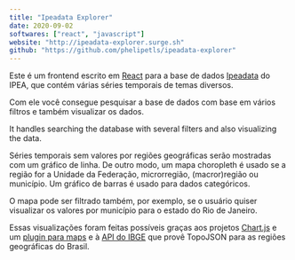 ```yaml
---
title: "Ipeadata Explorer"
date: 2020-09-02
softwares: ["react", "javascript"]
website: "http://ipeadata-explorer.surge.sh"
github: "https://github.com/phelipetls/ipeadata-explorer"
---
```


Este é um frontend escrito em [React](react) para a base de dados
[Ipeadata](ipeadata) do IPEA, que contém várias séries temporais de temas
diversos.

Com ele você consegue pesquisar a base de dados com base em vários filtros e
também visualizar os dados.

It handles searching the database with several filters and also visualizing
the data.

Séries temporais sem valores por regiões geográficas serão mostradas com um
gráfico de linha. De outro modo, um mapa choropleth é usado se a região for a
Unidade da Federação, microrregião, (macror)região ou município. Um gráfico de
barras é usado para dados categóricos.

O mapa pode ser filtrado também, por exemplo, se o usuário quiser visualizar os
valores por município para o estado do Rio de Janeiro.

Essas visualizações foram feitas possíveis graças aos projetos
[Chart.js](chartjs) e um [plugin para maps](chartjs-chart-geo) e à [API do
IBGE](ibge) que provê TopoJSON para as regiões geográficas do Brasil.


[ipeadata]: http://ipeadata.gov.br/api/
[react]: https://reactjs.org/docs/getting-started.html
[chartjs]: https://www.chartjs.org/docs/latest/
[chartjs-chart-geo]: https://github.com/sgratzl/chartjs-chart-geo
[ibge]: https://servicodados.ibge.gov.br/api/docs/malhas?versao=2
